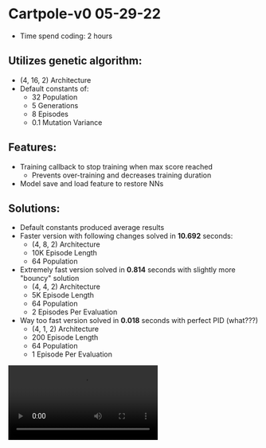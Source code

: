 # Cartpole-v0 05-29-22
- Time spend coding: 2 hours

## Utilizes genetic algorithm:
- (4, 16, 2) Architecture
- Default constants of:
    - 32 Population
    - 5 Generations
    - 8 Episodes
    - 0.1 Mutation Variance

## Features:
- Training callback to stop training when max score reached
    - Prevents over-training and decreases training duration
- Model save and load feature to restore NNs

## Solutions:
- Default constants produced average results
- Faster version with following changes solved in **10.692** seconds:
    - (4, 8, 2) Architecture
    - 10K Episode Length
    - 64 Population
- Extremely fast version solved in **0.814** seconds with slightly more "bouncy" solution
    - (4, 4, 2) Architecture
    - 5K Episode Length
    - 64 Population
    - 2 Episodes Per Evaluation
- Way too fast version solved in **0.018** seconds with perfect PID (what???)
    - (4, 1, 2) Architecture
    - 200 Episode Length
    - 64 Population
    - 1 Episode Per Evaluation

![Solve Video](solve.mp4)